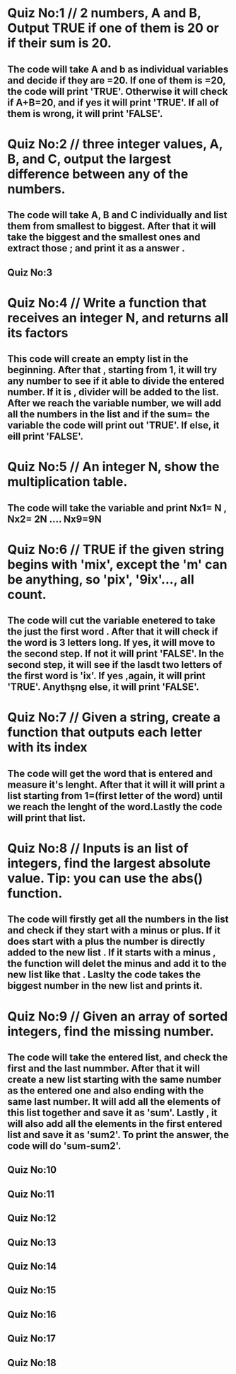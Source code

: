 # Quiz No:1 // 2 numbers, A and B, Output TRUE if one of them is 20 or if their sum is 20.
## The code will take A and b as individual variables and decide if they are =20. If one of them is =20, the code will print 'TRUE'. Otherwise it will check if A+B=20, and if yes it will print 'TRUE'. If all of them is wrong, it will print 'FALSE'.
# Quiz No:2 // three integer values, A, B, and C, output the largest difference between any of the numbers.
## The code will take A, B and C individually and list them from smallest to biggest. After that it will take the biggest and the smallest ones and extract those ; and print it as a answer .
## Quiz No:3

# Quiz No:4 //  Write a function that receives an integer N, and returns all its factors 
## This code will create an empty list in the beginning. After that , starting from 1, it will try any number to see if it able to divide the entered number. If it is , divider will be added to the list. After we reach the variable number, we will add all the numbers in the list and if the sum= the variable the code will print out 'TRUE'. If else, it eill print 'FALSE'.
# Quiz No:5 // An integer N, show the multiplication table.
## The code will take the variable and print Nx1= N , Nx2= 2N .... Nx9=9N
# Quiz No:6 // TRUE if the given string begins with 'mix', except the 'm' can be anything, so 'pix', '9ix'..., all count.
## The code will cut the variable enetered to take the just the first word . After that it will check if the word is 3 letters long. If yes, it will move to the second step. If not it will print 'FALSE'. In the second step, it will see if the lasdt two letters of the first word is 'ix'. If yes ,again, it will print 'TRUE'. Anythşng else, it will print 'FALSE'.
# Quiz No:7 // Given a string, create a function that outputs each letter with its index
## The code will get the word that is entered and measure it's lenght. After that it will it will print a list starting from 1=(first letter of the word) until we reach the lenght of the word.Lastly the code will print that list.
# Quiz No:8 //  Inputs is an list of integers, find the largest absolute value.  Tip: you can use the abs() function.
## The code will firstly get all the numbers in the list and check if they start with a minus or plus. If it does start with a plus the number is directly added to the new list . If it starts with a minus , the function will delet the minus and add it to the new list like that . Laslty the code takes the biggest number in the new list and prints it.
# Quiz No:9 // Given an array of sorted integers, find the missing number.
## The code will take the entered list, and check the first and the last nummber. After that it will create a new list starting with the same number as the entered one and also ending with the same last number. It will add all the elements of this list together and save it as 'sum'. Lastly , it will also add all the elements in the first entered list and save it as 'sum2'. To print the answer, the code will do 'sum-sum2'.

## Quiz No:10

## Quiz No:11

## Quiz No:12

## Quiz No:13

## Quiz No:14

## Quiz No:15

## Quiz No:16

## Quiz No:17

## Quiz No:18
